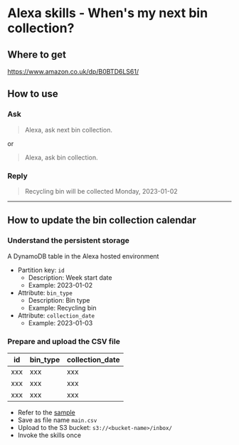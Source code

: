 # Alexa skills - When's my next bin collection?
## Where to get
https://www.amazon.co.uk/dp/B0BTD6LS61/

## How to use
### Ask
> Alexa, ask next bin collection.
 
or

> Alexa, ask bin collection.

### Reply
> Recycling bin will be collected Monday, 2023-01-02

---

## How to update the bin collection calendar
### Understand the persistent storage
A DynamoDB table in the Alexa hosted environment

* Partition key: `id`
  * Description: Week start date
  * Example: 2023-01-02
* Attribute: `bin_type`
  * Description: Bin type
  * Example: Recycling bin
* Attribute: `collection_date`
  * Example: 2023-01-03

### Prepare and upload the CSV file
| id | bin_type | collection_date |
|-|-|-|
|xxx|xxx|xxx|
|xxx|xxx|xxx|
|xxx|xxx|xxx|

* Refer to the [sample](calendars/main.csv)
* Save as file name `main.csv`
* Upload to the S3 bucket: `s3://<bucket-name>/inbox/`
* Invoke the skills once
